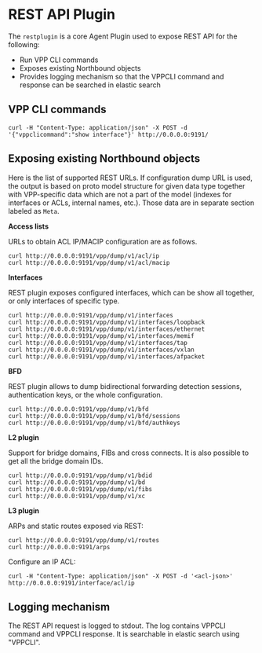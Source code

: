 # REST API Plugin

The `restplugin` is a core Agent Plugin used to expose REST API for the following:
* Run VPP CLI commands
* Exposes existing Northbound objects
* Provides logging mechanism so that the VPPCLI command and response can be searched in elastic search

## VPP CLI commands
```
curl -H "Content-Type: application/json" -X POST -d '{"vppclicommand":"show interface"}' http://0.0.0.0:9191/
```

## Exposing existing Northbound objects

Here is the list of supported REST URLs. If configuration dump URL is used, the output is based on proto model
structure for given data type together with VPP-specific data which are not a part of the model (indexes for
interfaces or ACLs, internal names, etc.). Those data are in separate section labeled as `Meta`.

**Access lists**

URLs to obtain ACL IP/MACIP configuration are as follows.

```
curl http://0.0.0.0:9191/vpp/dump/v1/acl/ip
curl http://0.0.0.0:9191/vpp/dump/v1/acl/macip 
```

**Interfaces**

REST plugin exposes configured interfaces, which can be show all together, or only interfaces
of specific type.
 
```
curl http://0.0.0.0:9191/vpp/dump/v1/interfaces
curl http://0.0.0.0:9191/vpp/dump/v1/interfaces/loopback
curl http://0.0.0.0:9191/vpp/dump/v1/interfaces/ethernet
curl http://0.0.0.0:9191/vpp/dump/v1/interfaces/memif
curl http://0.0.0.0:9191/vpp/dump/v1/interfaces/tap
curl http://0.0.0.0:9191/vpp/dump/v1/interfaces/vxlan
curl http://0.0.0.0:9191/vpp/dump/v1/interfaces/afpacket
``` 
 
**BFD**

REST plugin allows to dump bidirectional forwarding detection sessions, authentication keys, 
or the whole configuration. 

```
curl http://0.0.0.0:9191/vpp/dump/v1/bfd
curl http://0.0.0.0:9191/vpp/dump/v1/bfd/sessions
curl http://0.0.0.0:9191/vpp/dump/v1/bfd/authkeys
``` 

**L2 plugin**

Support for bridge domains, FIBs and cross connects. It is also possible to get all 
the bridge domain IDs.

```
curl http://0.0.0.0:9191/vpp/dump/v1/bdid
curl http://0.0.0.0:9191/vpp/dump/v1/bd
curl http://0.0.0.0:9191/vpp/dump/v1/fibs
curl http://0.0.0.0:9191/vpp/dump/v1/xc
```

**L3 plugin**

ARPs and static routes exposed via REST:

```
curl http://0.0.0.0:9191/vpp/dump/v1/routes
curl http://0.0.0.0:9191/arps
```

Configure an IP ACL:
```
curl -H "Content-Type: application/json" -X POST -d '<acl-json>' http://0.0.0.0:9191/interface/acl/ip
```

## Logging mechanism
The REST API request is logged to stdout. The log contains VPPCLI command and VPPCLI response. It is searchable in elastic search using "VPPCLI".